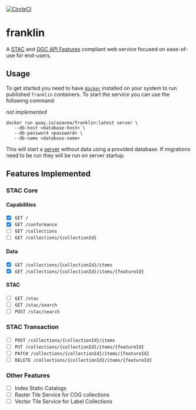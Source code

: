 [![CircleCI](https://circleci.com/gh/azavea/franklin/tree/master.svg?style=svg)](https://circleci.com/gh/azavea/franklin/tree/master)

# franklin

A [STAC]() and [OGC API Features](http://docs.opengeospatial.org/is/17-069r3/17-069r3.html) compliant web service focused on ease-of-use for end-users.

## Usage

To get started you need to have [`docker`](https://www.docker.com) installed on your system to run published `franklin` containers. To start the service you can use the following command:

_not_ _implemented_
```
docker run quay.io/azavea/franklin:latest server \
   --db-host <database-host> \
   --db-password <password> \
   --db-name <database-name>
```

This will start a [server](http://localhost:9090) without data using a provided database. If migrations need to be run they will be run on server startup.

## Features Implemented

### STAC Core
#### Capabilities
- [x] `GET /`
- [x] `GET /conformance`
- [ ] `GET /collections`
- [ ] `GET /collections/{collectionId}`

#### Data
- [x] `GET /collections/{collectionId}/items`
- [x] `GET /collections/{collectionId}/items/{featureId}`

#### STAC
- [ ] `GET /stac`
- [ ] `GET /stac/search`
- [ ] `POST /stac/search`

### STAC Transaction
- [ ] `POST /collections/{collectionId}/items`
- [ ] `PUT /collections/{collectionId}/items/{featureId}`
- [ ] `PATCH /collections/{collectionId}/items/{featureId}`
- [ ] `DELETE /collections/{collectionId}/items/{featureId}`

### Other Features
- [ ] Index Static Catalogs
- [ ] Raster Tile Service for COG collections
- [ ] Vector Tile Service for Label Collections
